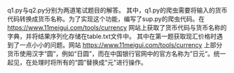 q1.py与q2.py分别为两道笔试题目的解答。
其中，q1.py的爬虫需要将输入的货币代码转换成货币名称。为了实现这个功能，编写了sup.py的爬虫代码。在 https://www.11meigui.com/tools/currency 网站上获取了货币代码与货币名称的字典，并将结果序列化存储在table.txt文件中。
其中在第一题获取现汇价格时遇到了一点小小的问题。网站 https://www.11meigui.com/tools/currency 上部分货币使用汉字“圆”，例如“日圆”，而在中国银行官网中的官方名称为”日元“。统一起见，在处理时将所有的“圆”替换成“元”进行操作。
